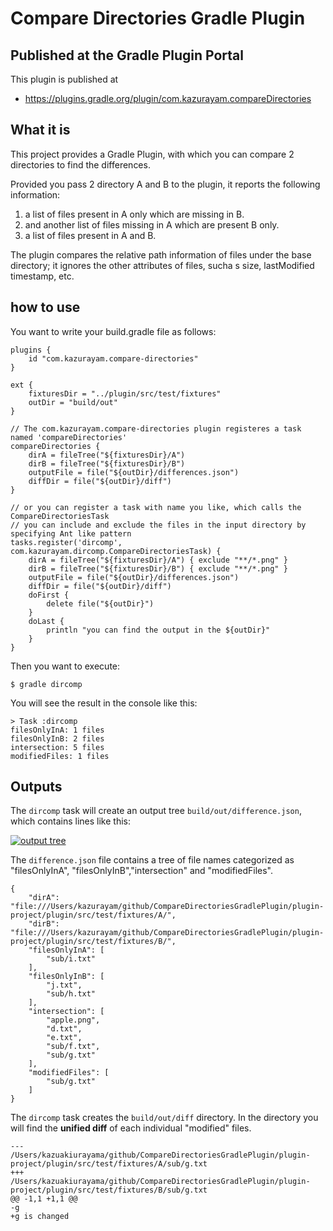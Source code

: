 # Compare Directories Gradle Plugin

## Published at the Gradle Plugin Portal

This plugin is published at 

- https://plugins.gradle.org/plugin/com.kazurayam.compareDirectories

## What it is

This project provides a Gradle Plugin, with which you can compare 2 directories to find the differences.

Provided you pass 2 directory A and B to the plugin, it reports the following information:

1. a list of files present in A only which are missing in B.
2. and another list of files missing in A which are present B only.
3. a list of files present in A and B.

The plugin compares the relative path information of files under the base directory; it ignores the other attributes of files, sucha s size, lastModified timestamp, etc.

## how to use

You want to write your build.gradle file as follows:

```
plugins {
    id "com.kazurayam.compare-directories"
}

ext {
    fixturesDir = "../plugin/src/test/fixtures"
    outDir = "build/out"
}

// The com.kazurayam.compare-directories plugin registeres a task named 'compareDirectories'
compareDirectories {
    dirA = fileTree("${fixturesDir}/A")
    dirB = fileTree("${fixturesDir}/B") 
    outputFile = file("${outDir}/differences.json")
    diffDir = file("${outDir}/diff")
}

// or you can register a task with name you like, which calls the CompareDirectoriesTask
// you can include and exclude the files in the input directory by specifying Ant like pattern
tasks.register('dircomp', com.kazurayam.dircomp.CompareDirectoriesTask) {
    dirA = fileTree("${fixturesDir}/A") { exclude "**/*.png" }
    dirB = fileTree("${fixturesDir}/B") { exclude "**/*.png" }
    outputFile = file("${outDir}/differences.json")
    diffDir = file("${outDir}/diff")
    doFirst {
        delete file("${outDir}")
    }
    doLast {
        println "you can find the output in the ${outDir}"
    }
}
```

Then you want to execute:
```
$ gradle dircomp
```

You will see the result in the console like this:

```
> Task :dircomp
filesOnlyInA: 1 files
filesOnlyInB: 2 files
intersection: 5 files
modifiedFiles: 1 files
```

## Outputs

The `dircomp` task will create an output tree `build/out/difference.json`, which contains lines like this:

[![output tree](http://kazurayam.github.io/CompareDirectoriesGradlePlugin/images/output-tree.png)
]()

The `difference.json` file contains a tree of file names categorized as "filesOnlyInA", "filesOnlyInB","intersection" and "modifiedFiles".

```
{
    "dirA": "file:///Users/kazurayam/github/CompareDirectoriesGradlePlugin/plugin-project/plugin/src/test/fixtures/A/",
    "dirB": "file:///Users/kazurayam/github/CompareDirectoriesGradlePlugin/plugin-project/plugin/src/test/fixtures/B/",
    "filesOnlyInA": [
        "sub/i.txt"
    ],
    "filesOnlyInB": [
        "j.txt",
        "sub/h.txt"
    ],
    "intersection": [
        "apple.png",
        "d.txt",
        "e.txt",
        "sub/f.txt",
        "sub/g.txt"
    ],
    "modifiedFiles": [
        "sub/g.txt"
    ]
}
```

The `dircomp` task creates the `build/out/diff` directory. In the directory you will find the **unified diff** of each individual "modified" files.

```
--- /Users/kazuakiurayama/github/CompareDirectoriesGradlePlugin/plugin-project/plugin/src/test/fixtures/A/sub/g.txt
+++ /Users/kazuakiurayama/github/CompareDirectoriesGradlePlugin/plugin-project/plugin/src/test/fixtures/B/sub/g.txt
@@ -1,1 +1,1 @@
-g
+g is changed
```
